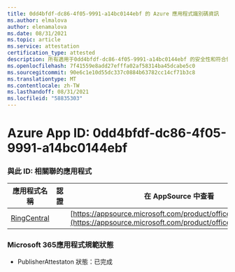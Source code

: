 ```yaml
---
title: 0dd4bfdf-dc86-4f05-9991-a14bc0144ebf 的 Azure 應用程式識別碼資訊
ms.author: elmalova
author: elenamalova
ms.date: 08/31/2021
ms.topic: article
ms.service: attestation
certification_type: attested
description: 所有適用于0dd4bfdf-dc86-4f05-9991-a14bc0144ebf 的安全性和符合性資訊資訊。
ms.openlocfilehash: 7f41559e8add27efffa02af58314ba45dcabe5c0
ms.sourcegitcommit: 90e6c1e10d55dc337c0884b63782cc14cf71b3c8
ms.translationtype: MT
ms.contentlocale: zh-TW
ms.lasthandoff: 08/31/2021
ms.locfileid: "58835303"
---
```

# <a name="azure-app-id-0dd4bfdf-dc86-4f05-9991-a14bc0144ebf"></a>Azure App ID: 0dd4bfdf-dc86-4f05-9991-a14bc0144ebf


### <a name="apps-associated-with-this-id"></a>與此 ID: 相關聯的應用程式
| **應用程式名稱** | **認證** | **在 AppSource 中查看** |
|--------------|---------------|-----------------------|
| [RingCentral](https://docs.microsoft.com/microsoft-365-app-certification/forward/WA200000135) |  | [https://appsource.microsoft.com/product/office/WA200000135](https://appsource.microsoft.com/product/office/WA200000135) |

### <a name="microsoft-365-app-compliance-status"></a>Microsoft 365應用程式規範狀態
- PublisherAttestaton 狀態：已完成
